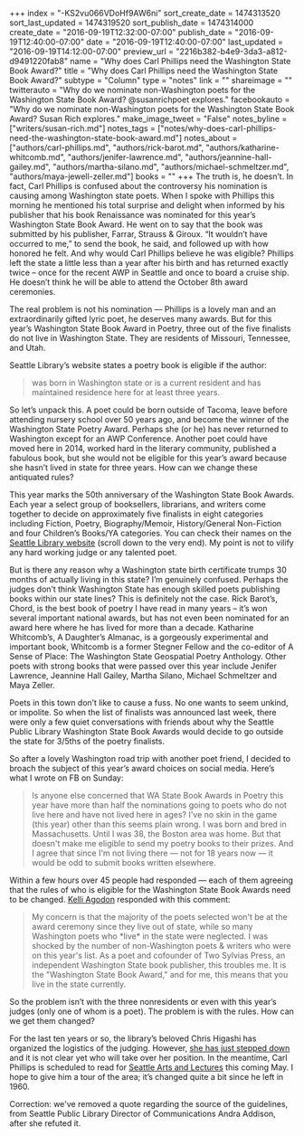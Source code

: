 +++
index = "-KS2vu066VDoHf9AW6ni"
sort_create_date = 1474313520
sort_last_updated = 1474319520
sort_publish_date = 1474314000
create_date = "2016-09-19T12:32:00-07:00"
publish_date = "2016-09-19T12:40:00-07:00"
date = "2016-09-19T12:40:00-07:00"
last_updated = "2016-09-19T14:12:00-07:00"
preview_url = "2216b382-b4e9-3da3-a812-d9491220fab8"
name = "Why does Carl Phillips need the Washington State Book Award?"
title = "Why does Carl Phillips need the Washington State Book Award?"
subtype = "Column"
type = "notes"
link = ""
shareimage = ""
twitterauto = "Why do we nominate non-Washington poets for the Washington State Book Award? @susanrichpoet explores."
facebookauto = "Why do we nominate non-Washington poets for the Washington State Book Award? Susan Rich explores."
make_image_tweet = "False"
notes_byline = ["writers/susan-rich.md"]
notes_tags = ["notes/why-does-carl-phillips-need-the-washington-state-book-award.md"]
notes_about = ["authors/carl-phillips.md", "authors/rick-barot.md", "authors/katharine-whitcomb.md", "authors/jenifer-lawrence.md", "authors/jeannine-hall-gailey.md", "authors/martha-silano.md", "authors/michael-schmeltzer.md", "authors/maya-jewell-zeller.md"]
books = ""
+++
The truth is, he doesn’t. In fact, Carl Phillips is confused about the controversy his nomination is causing among Washington state poets. When I spoke with Phillips this morning he mentioned his total surprise and delight when informed by his publisher that his book Renaissance was nominated for this year’s Washington State Book Award. He went on to say that the book was submitted by his publisher, Farrar, Strauss &amp; Giroux. “It wouldn’t have occurred to me,” to send the book, he said, and followed up with how honored he felt. And why would Carl Phillips believe he was eligible? Phillips left the state a little less than a year after his birth and has returned exactly twice – once for the recent AWP in Seattle and once to board a cruise ship. He doesn’t think he will be able to attend the October 8th award ceremonies.

The real problem is not his nomination &mdash; Phillips is a lovely man and an extraordinarily gifted lyric poet, he deserves many awards. But for this year’s Washington State Book Award in Poetry, three out of the five finalists do not live in Washington State. They are residents of Missouri, Tennessee, and Utah. 

Seattle Library’s website states a poetry book is eligible if the author:

<blockquote>
was born in Washington state or is a current resident and has maintained residence here for at least three years.
</blockquote>

So let’s unpack this. A poet could be born outside of Tacoma, leave before attending nursery school over 50 years ago, and become the winner of the Washington State Poetry Award. Perhaps she (or he) has never returned to Washington except for an AWP Conference. Another poet could have moved here in 2014, worked hard in the literary community, published a fabulous book, but she would not be eligible for this year’s award because she hasn’t lived in state for three years. How can we change these antiquated rules?

<div class="break"></div>

This year marks the 50th anniversary of the Washington State Book Awards. Each year a select group of booksellers, librarians, and writers come together to decide on approximately five finalists in eight categories including Fiction, Poetry, Biography/Memoir, History/General Non-Fiction and four Children’s Books/YA categories. You can check their names on the <a href="http://www.spl.org/about-the-library/library-news-releases/wsba-finalists-announced-914" title="WSBA finalists announced 9/14 | The Seattle Public Library">Seattle Library website</a> (scroll down to the very end). My point is not to vilify any hard working judge or any talented poet. 

But is there any reason why a Washington state birth certificate trumps 30 months of actually living in this state? I’m genuinely confused. Perhaps the judges don’t think Washington State has enough skilled poets publishing books within our state lines? This is definitely not the case. Rick Barot’s, Chord, is the best book of poetry I have read in many years – it’s won several important national awards, but has not even been nominated for an award here where he has lived for more than a decade. Katharine Whitcomb’s, A Daughter’s Almanac, is a gorgeously experimental and important book, Whitcomb is a former Stegner Fellow and the co-editor of A Sense of Place: The Washington State Geospatial Poetry Anthology. Other poets with strong books that were passed over this year include Jenifer Lawrence, Jeannine Hall Gailey, Martha Silano, Michael Schmeltzer and Maya Zeller.

Poets in this town don’t like to cause a fuss. No one wants to seem unkind, or impolite. So when the list of finalists was announced last week, there were only a few quiet conversations with friends about why the Seattle Public Library Washington State Book Awards would decide to go outside the state for 3/5ths of the poetry finalists. 

So after a lovely Washington road trip with another poet friend, I decided to broach the subject of this year’s award choices on social media. Here’s what I wrote on FB on Sunday:

<blockquote>
Is anyone else concerned that WA State Book Awards in Poetry this year have more than half the nominations going to poets who do not live here and have not lived here in ages? I've no skin in the game (this year) other than this seems plain wrong. I was born and bred in Massachusetts. Until I was 38, the Boston area was home. But that doesn't make me eligible to send my poetry books to their prizes. And I agree that since I'm not living there &mdash; not for 18 years now &mdash; it would be odd to submit books written elsewhere.
</blockquote>

Within a few hours over 45 people had responded &mdash; each of them agreeing that the rules of who is eligible for the Washington State Book Awards need to be changed. [Kelli Agodon](http://www.seattlereviewofbooks.com/writers/kelli-russell-agodon/) responded with this comment:

<blockquote>
My concern is that the majority of the poets selected won't be at the award ceremony since they live out of state, while so many Washington poets who *live* in the state were neglected.  I was shocked by the number of non-Washington poets &amp; writers who were on this year's list. As a poet and cofounder of Two Sylvias Press, an independent Washington State book publisher, this troubles me. It is the "Washington State Book Award," and for me, this means that you live in the state currently. 
</blockquote>

So the problem isn’t with the three nonresidents or even with this year’s judges (only one of whom is a poet). The problem is with the rules. How can we get them changed? 

For the last ten years or so, the library’s beloved Chris Higashi has organized the logistics of the judging. However, [she has just stepped down](http://www.seattlereviewofbooks.com/notes/2016/09/06/everybody-loves-chris-higashi/) and it is not clear yet who will take over her position. In the meantime, Carl Phillips is scheduled to read for [Seattle Arts and Lectures](http://lectures.org/season/poetry_series.php?id=458) this coming May. I hope to give him a tour of the area; it’s changed quite a bit since he left in 1960.

<p class="footer">
	Correction: we've removed a quote regarding the source of the guidelines, from Seattle Public Library Director of Communications Andra Addison, after she refuted it.
</p>